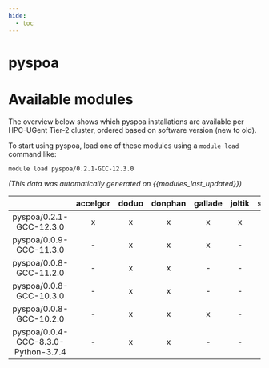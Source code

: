 ```yaml
---
hide:
  - toc
---
```


pyspoa
======

# Available modules


The overview below shows which pyspoa installations are available per HPC-UGent Tier-2 cluster, ordered based on software version (new to old).

To start using pyspoa, load one of these modules using a `module load` command like:

```shell
module load pyspoa/0.2.1-GCC-12.3.0
```

*(This data was automatically generated on {{modules_last_updated}})*  

| |accelgor|doduo|donphan|gallade|joltik|shinx|
| :---: | :---: | :---: | :---: | :---: | :---: | :---: |
|pyspoa/0.2.1-GCC-12.3.0|x|x|x|x|x|x|
|pyspoa/0.0.9-GCC-11.3.0|-|x|x|x|-|-|
|pyspoa/0.0.8-GCC-11.2.0|-|x|x|-|-|-|
|pyspoa/0.0.8-GCC-10.3.0|-|x|x|-|-|-|
|pyspoa/0.0.8-GCC-10.2.0|-|x|x|x|-|-|
|pyspoa/0.0.4-GCC-8.3.0-Python-3.7.4|-|x|x|-|-|-|
